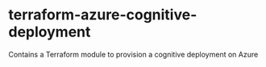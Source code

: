 # terraform-azure-cognitive-deployment
Contains a Terraform module to provision a cognitive deployment on Azure
